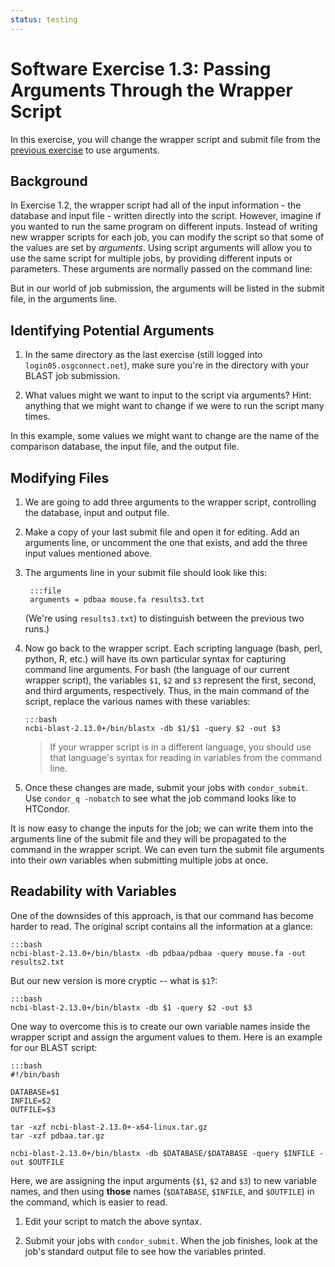 ```yaml
---
status: testing
---
```


<style type="text/css"> pre em { font-style: normal; background-color: yellow; } pre strong { font-style: normal; font-weight: bold; color: #008; } </style>

Software Exercise 1.3: Passing Arguments Through the Wrapper Script
===================================================

In this exercise, you will change the wrapper script and submit file
from the [previous exercise](../part1-ex2-wrapper) to use arguments. 

Background
----------

In Exercise 1.2, the wrapper script had all of the input information - 
the database and input file - written directly into the script. However, 
imagine if you wanted to run the same program on different inputs. 
Instead of writing new wrapper scripts for each job, you can
modify the script so that some of the values are set by *arguments*.
Using script arguments will allow you to use the same script for
multiple jobs, by providing different inputs or parameters. These
arguments are normally passed on the command line:

But in our world of job submission, the arguments will be listed in the
submit file, in the arguments line.

Identifying Potential Arguments
-------------------------------

1. In the same directory as the last exercise (still logged into 
`login05.osgconnect.net`), make sure you're in the directory with your 
BLAST job submission. 

1.  What values might we want to input to the script via arguments?
Hint: anything that we might want to change if we were to run the script
many times.

In this example, some values we might want to change are the name of the 
comparison database, the input file, and the output file. 

Modifying Files
---------------

1. We are going to add three arguments to the wrapper script, controlling 
the database, input and output file. 

1. Make a copy of your last submit file and open it for editing. Add an 
arguments line, or uncomment the one that exists, and add the three input 
values mentioned above. 

1. The arguments line in your submit file should look like this: 

        :::file
		arguments = pdbaa mouse.fa results3.txt

	(We're using `results3.txt`) to distinguish between the previous two runs.)

1.  Now go back to the wrapper script. Each scripting language (bash,
perl, python, R, etc.) will have its own particular syntax for capturing
command line arguments. For bash (the language of our current wrapper
script), the variables `$1`, `$2` and `$3` represent  the first, second, 
and third arguments, respectively.  Thus, in  the main command of the script,
replace the various names with these variables: 

        :::bash
        ncbi-blast-2.13.0+/bin/blastx -db $1/$1 -query $2 -out $3

	> If your wrapper script is in a different language, you should use 
	that language's syntax for reading in variables from the command line. 

1.  Once these changes are made, submit your jobs with `condor_submit`.
Use `condor_q -nobatch` to see what the job command looks like to
HTCondor.

It is now easy to change the inputs for the job; we can write them into 
the arguments line of the submit file and they will be propagated to the 
command in the wrapper script. We can even turn the submit file arguments 
into their *own* variables when submitting multiple jobs at once. 

Readability with Variables
---------------

One of the downsides of this approach, is that our command has become 
harder to read. The original script contains all the information at a glance:

	:::bash
	ncbi-blast-2.13.0+/bin/blastx -db pdbaa/pdbaa -query mouse.fa -out results2.txt

But our new version is more cryptic -- what is `$1`?: 

	:::bash
	ncbi-blast-2.13.0+/bin/blastx -db $1 -query $2 -out $3

One way to overcome this is to create our own variable names inside the wrapper 
script and assign the argument values to them. Here is an example for our 
BLAST script: 

	:::bash
	#!/bin/bash
	
	DATABASE=$1
	INFILE=$2
	OUTFILE=$3
	
	tar -xzf ncbi-blast-2.13.0+-x64-linux.tar.gz 
	tar -xzf pdbaa.tar.gz

	ncbi-blast-2.13.0+/bin/blastx -db $DATABASE/$DATABASE -query $INFILE -out $OUTFILE

Here, we are assigning the input arguments (`$1`, `$2` and `$3`) to new variable names, and 
then using **those** names (`$DATABASE`, `$INFILE`, and `$OUTFILE`) in the command, 
which is easier to read. 

1. Edit your script to match the above syntax. 

1.  Submit your jobs with `condor_submit`. When the job finishes, look at the job's 
standard output file to see how the variables printed. 
